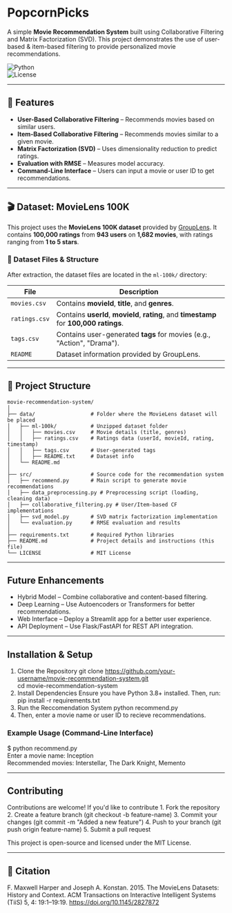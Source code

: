 # PopcornPicks  

A simple **Movie Recommendation System** built using Collaborative Filtering and Matrix Factorization (SVD). This project demonstrates the use of user-based & item-based filtering to provide personalized movie recommendations.  

![Python](https://img.shields.io/badge/Python-3.8+-blue)  
![License](https://img.shields.io/badge/License-MIT-green)  

---

## 🚀 Features  
- **User-Based Collaborative Filtering** – Recommends movies based on similar users.  
- **Item-Based Collaborative Filtering** – Recommends movies similar to a given movie.  
- **Matrix Factorization (SVD)** – Uses dimensionality reduction to predict ratings.  
- **Evaluation with RMSE** – Measures model accuracy.  
- **Command-Line Interface** – Users can input a movie or user ID to get recommendations.  

---

## 🎬 Dataset: MovieLens 100K  
This project uses the **MovieLens 100K dataset** provided by [GroupLens](https://grouplens.org/datasets/movielens/100k/). It contains **100,000 ratings** from **943 users** on **1,682 movies**, with ratings ranging from **1 to 5 stars**.  

### 📂 Dataset Files & Structure  
After extraction, the dataset files are located in the `ml-100k/` directory:  

| File           | Description |
|---------------|------------|
| `movies.csv`  | Contains **movieId**, **title**, and **genres**. |
| `ratings.csv` | Contains **userId**, **movieId**, **rating**, and **timestamp** for **100,000 ratings**. |
| `tags.csv`    | Contains user-generated **tags** for movies (e.g., "Action", "Drama"). |
| `README`      | Dataset information provided by GroupLens. |

---

## 📁 Project Structure  
```plaintext
movie-recommendation-system/
│
├── data/                  # Folder where the MovieLens dataset will be placed
│   ├── ml-100k/           # Unzipped dataset folder
│   │   ├── movies.csv     # Movie details (title, genres)
│   │   ├── ratings.csv    # Ratings data (userId, movieId, rating, timestamp)
│   │   ├── tags.csv       # User-generated tags
│   │   ├── README.txt     # Dataset info
│   └── README.md          
│
├── src/                   # Source code for the recommendation system
│   ├── recommend.py       # Main script to generate movie recommendations
│   ├── data_preprocessing.py # Preprocessing script (loading, cleaning data)
│   ├── collaborative_filtering.py # User/Item-based CF implementations
│   ├── svd_model.py       # SVD matrix factorization implementation
│   └── evaluation.py      # RMSE evaluation and results
│
├── requirements.txt       # Required Python libraries
├── README.md              # Project details and instructions (this file)
└── LICENSE                # MIT License
```

---

## Future Enhancements
- Hybrid Model – Combine collaborative and content-based filtering.
- Deep Learning – Use Autoencoders or Transformers for better recommendations.
- Web Interface – Deploy a Streamlit app for a better user experience.
- API Deployment – Use Flask/FastAPI for REST API integration.

___

## Installation & Setup
1. Clone the Repository
  git clone https://github.com/your-username/movie-recommendation-system.git  
  cd movie-recommendation-system
2. Install Dependencies
  Ensure you have Python 3.8+ installed. Then, run:
  pip install -r requirements.txt
3. Run the Reccomendation System
  python recommend.py
4. Then, enter a movie name or user ID to recieve recommendations.

### Example Usage (Command-Line Interface)
$ python recommend.py  
Enter a movie name: Inception  
Recommended movies: Interstellar, The Dark Knight, Memento  

---

## Contributing
Contributions are welcome! If you'd like to contribute
	1.	Fork the repository
	2.	Create a feature branch (git checkout -b feature-name)
	3.	Commit your changes (git commit -m "Added a new feature")
	4.	Push to your branch (git push origin feature-name)
	5.	Submit a pull request

This project is open-source and licensed under the MIT License.

---

## 📖 Citation  

F. Maxwell Harper and Joseph A. Konstan. 2015. The MovieLens Datasets: History and Context. ACM Transactions on Interactive Intelligent Systems (TiiS) 5, 4: 19:1–19:19. <https://doi.org/10.1145/2827872>
